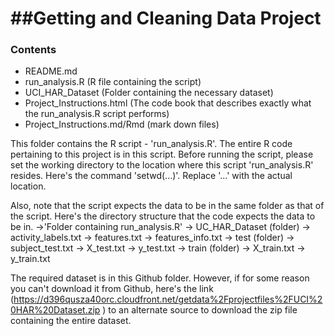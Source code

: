 ##Getting and Cleaning Data Project
===================
### Contents
- README.md
- run_analysis.R (R file containing the script)
- UCI_HAR_Dataset (Folder containing the necessary dataset)
- Project_Instructions.html (The code book that describes exactly what the run_analysis.R script performs)
- Project_Instructions.md/Rmd (mark down files)

This folder contains the R script - 'run_analysis.R'. The entire R code pertaining to this project is in this script.  Before running the script, please set the working directory to the location where this script 'run_analysis.R' resides. Here's the command 'setwd(...)'. Replace '...' with the actual location.

Also, note that the script expects the data to be in the same folder as that of the script. Here's the directory structure that the code expects the data to be in.
->'Folder containing run_analysis.R'
   -> UC_HAR_Dataset (folder)
      -> activity_labels.txt
        -> features.txt
        -> features_info.txt
        -> test (folder)
           -> subject_test.txt
           -> X_test.txt
           -> y_test.txt
        -> train (folder)
           -> X_train.txt
           -> y_train.txt
		   
The required dataset is in this Github folder. However, if for some reason you can't download it from Github, here's the link (https://d396qusza40orc.cloudfront.net/getdata%2Fprojectfiles%2FUCI%20HAR%20Dataset.zip ) to an alternate source to download the zip file containing the entire dataset.

